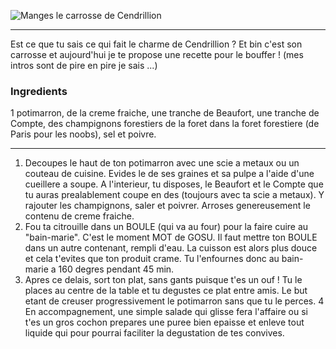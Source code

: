 <markdown>

![Manges le carrosse de Cendrillion]()

---

Est ce que tu sais ce qui fait le charme de Cendrillion ? Et bin c'est son carrosse et aujourd'hui je te propose une recette pour le bouffer ! (mes intros sont de pire en pire je sais ...)

### Ingredients
1 potimarron, de la creme fraiche, une tranche de Beaufort, une tranche de Compte, des champignons forestiers de la foret dans la foret forestiere (de Paris pour les noobs), sel et poivre.

---

1. Decoupes le haut de ton potimarron avec une scie a metaux ou un couteau de cuisine. Evides le de ses graines et sa pulpe a l'aide d'une cueillere a soupe. A l'interieur, tu disposes, le Beaufort et le Compte que tu auras prealablement coupe en des (toujours avec ta scie a metaux). Y rajouter les champignons, saler et poivrer. Arroses genereusement le contenu de creme fraiche.
2. Fou ta citrouille dans un BOULE (qui va au four) pour la faire cuire au "bain-marie". C'est le moment MOT de GOSU. Il faut mettre ton BOULE dans un autre contenant, rempli d'eau. La cuisson est alors plus douce et cela t'evites que ton produit crame. Tu l'enfournes donc au bain-marie a 160 degres pendant 45 min.
3. Apres ce delais, sort ton plat, sans gants puisque t'es un ouf ! Tu le places au centre de la table et tu degustes ce plat entre amis. Le but etant de creuser progressivement le potimarron sans que tu le perces.
4 En accompagnement, une simple salade qui glisse fera l'affaire ou si t'es un gros cochon prepares une puree bien epaisse et enleve tout liquide qui pour pourrai faciliter la degustation de tes convives.

</markdown>